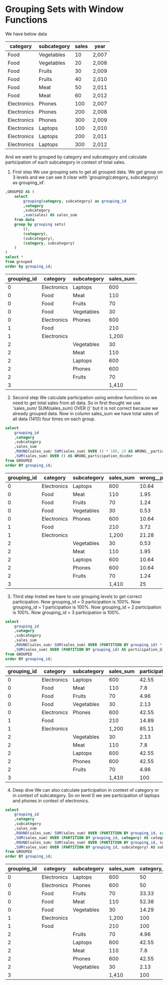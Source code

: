 # Grouping Sets with Window Functions

We have below data 

|category   |subcategory|sales|year |
|-----------|-----------|-----|-----|
|Food       |Vegetables |10   |2,007|
|Food       |Vegetables |20   |2,008|
|Food       |Fruits     |30   |2,009|
|Food       |Fruits     |40   |2,010|
|Food       |Meat       |50   |2,011|
|Food       |Meat       |60   |2,012|
|Electronics|Phones     |100  |2,007|
|Electronics|Phones     |200  |2,008|
|Electronics|Phones     |300  |2,009|
|Electronics|Laptops    |100  |2,010|
|Electronics|Laptops    |200  |2,011|
|Electronics|Laptops    |300  |2,012|

And we want to grouped by category and subcategory and calculate participation of each subcategory in context of total sales.

1. First step
We use grouping sets to get all grouped data. We get group on 3 levels and we can see it clear with 'grouping(category, subcategory) as grouping_id'.

```sql
,GROUPED AS (
	select 
		grouping(category, subcategory) as grouping_id
		,category
		,subcategory
		,sum(sales) AS sales_sum
	from data
	group by grouping sets(
		(),
        (category),
		(subcategory),
		(category, subcategory)
	)
)
select *
from grouped 
order by grouping_id;
```
|grouping_id|category   |subcategory|sales_sum|
|-----------|-----------|-----------|---------|
|0          |Electronics|Laptops    |600      |
|0          |Food       |Meat       |110      |
|0          |Food       |Fruits     |70       |
|0          |Food       |Vegetables |30       |
|0          |Electronics|Phones     |600      |
|1          |Food       |           |210      |
|1          |Electronics|           |1,200    |
|2          |           |Vegetables |30       |
|2          |           |Meat       |110      |
|2          |           |Laptops    |600      |
|2          |           |Phones     |600      |
|2          |           |Fruits     |70       |
|3          |           |           |1,410    |



2. Second step
We calculate participation using window functions so we need to get total sales from all data.
So in first thought we use 'sales_sum/ SUM(sales_sum) OVER ()' but it is not correct because we already grouped data.
Now in column sales_sum we have total sales of all data (1410) four times on each group. 


```sql
select 
	grouping_id
	,category
	,subcategory
	,sales_sum
	,ROUND(sales_sum/ SUM(sales_sum) OVER () * 100, 2) AS WRONG__participation
	,SUM(sales_sum) OVER () AS WRONG_participation_divdor
from GROUPED
order BY grouping_id;
```
|grouping_id|category   |subcategory|sales_sum|wrong__participation|wrong_participation_divdor|
|-----------|-----------|-----------|---------|--------------------|--------------------------|
|0          |Electronics|Laptops    |600      |10.64               |5,640                     |
|0          |Food       |Meat       |110      |1.95                |5,640                     |
|0          |Food       |Fruits     |70       |1.24                |5,640                     |
|0          |Food       |Vegetables |30       |0.53                |5,640                     |
|0          |Electronics|Phones     |600      |10.64               |5,640                     |
|1          |Food       |           |210      |3.72                |5,640                     |
|1          |Electronics|           |1,200    |21.28               |5,640                     |
|2          |           |Vegetables |30       |0.53                |5,640                     |
|2          |           |Meat       |110      |1.95                |5,640                     |
|2          |           |Laptops    |600      |10.64               |5,640                     |
|2          |           |Phones     |600      |10.64               |5,640                     |
|2          |           |Fruits     |70       |1.24                |5,640                     |
|3          |           |           |1,410    |25                  |5,640                     |



3. Third step
Insted we have to use grouping levels to get correct participation.
Now grouping_id = 0 participation is 100%.
Now grouping_id = 1 participation is 100%.
Now grouping_id = 2 participation is 100%.
Now grouping_id = 3 participation is 100%.


```sql
select 
	grouping_id
	,category
	,subcategory
	,sales_sum
	,ROUND(sales_sum/ SUM(sales_sum) OVER (PARTITION BY grouping_id) * 100, 2) AS participation
	,SUM(sales_sum) OVER (PARTITION BY grouping_id) AS participation_divdor
from GROUPED
order BY grouping_id;

```
|grouping_id|category   |subcategory|sales_sum|participation|participation_divdor|
|-----------|-----------|-----------|---------|-------------|--------------------|
|0          |Electronics|Laptops    |600      |42.55        |1,410               |
|0          |Food       |Meat       |110      |7.8          |1,410               |
|0          |Food       |Fruits     |70       |4.96         |1,410               |
|0          |Food       |Vegetables |30       |2.13         |1,410               |
|0          |Electronics|Phones     |600      |42.55        |1,410               |
|1          |Food       |           |210      |14.89        |1,410               |
|1          |Electronics|           |1,200    |85.11        |1,410               |
|2          |           |Vegetables |30       |2.13         |1,410               |
|2          |           |Meat       |110      |7.8          |1,410               |
|2          |           |Laptops    |600      |42.55        |1,410               |
|2          |           |Phones     |600      |42.55        |1,410               |
|2          |           |Fruits     |70       |4.96         |1,410               |
|3          |           |           |1,410    |100          |1,410               |



4. Deep dive
We can also calculate participation in context of category or in context of subcategory. 
So on level 0 we see participation of laptops and phones in context of electronics.

```sql
select 
	grouping_id
	,category
	,subcategory
	,sales_sum
	,ROUND(sales_sum/ SUM(sales_sum) OVER (PARTITION BY grouping_id, category) * 100, 2) AS category_participation
	,SUM(sales_sum) OVER (PARTITION BY grouping_id, category) AS category_divdor
	,ROUND(sales_sum/ SUM(sales_sum) OVER (PARTITION BY grouping_id, subcategory) * 100, 2) AS subcategory_participation
	,SUM(sales_sum) OVER (PARTITION BY grouping_id, subcategory) AS subcategory_divdor
from GROUPED
order BY grouping_id;
```
|grouping_id|category   |subcategory|sales_sum|category_participation|category_divdor|subcategory_participation|subcategory_divdor|
|-----------|-----------|-----------|---------|----------------------|---------------|-------------------------|------------------|
|0          |Electronics|Laptops    |600      |50                    |1,200          |100                      |600               |
|0          |Electronics|Phones     |600      |50                    |1,200          |100                      |600               |
|0          |Food       |Fruits     |70       |33.33                 |210            |100                      |70                |
|0          |Food       |Meat       |110      |52.38                 |210            |100                      |110               |
|0          |Food       |Vegetables |30       |14.29                 |210            |100                      |30                |
|1          |Electronics|           |1,200    |100                   |1,200          |85.11                    |1,410             |
|1          |Food       |           |210      |100                   |210            |14.89                    |1,410             |
|2          |           |Fruits     |70       |4.96                  |1,410          |100                      |70                |
|2          |           |Laptops    |600      |42.55                 |1,410          |100                      |600               |
|2          |           |Meat       |110      |7.8                   |1,410          |100                      |110               |
|2          |           |Phones     |600      |42.55                 |1,410          |100                      |600               |
|2          |           |Vegetables |30       |2.13                  |1,410          |100                      |30                |
|3          |           |           |1,410    |100                   |1,410          |100                      |1,410             |